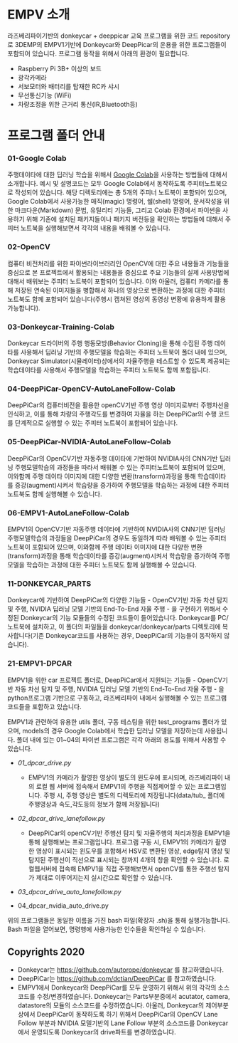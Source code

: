 # EMPV 소개

라즈베리파이기반의 donkeycar + deeppicar 교육 프로그램을 위한 코드 repository로 3DEMP의 EMPV1기반에 Donkeycar와 DeepPicar의 운용을 위한 프로그램들이 포함되어 있습니다.
프로그램 동작을 위해서 아래의 환경이 필요합니다.

- Raspberry Pi 3B+ 이상의 보드
- 광각카메라
- 서보모터와 배터리를 탑재한 RC카 샤시
- 무선통신기능 (WiFi)
- 차량조정을 위한 근거리 통신(IR,Bluetooth등)


# 프로그램 폴더 안내

### 01-Google Colab

주행데이타에 대한 딥러닝 학습을 위해서 [Google Colab](https://colab.research.google.com/)을 사용하는 방법들에 대해서 소개합니다. 예시 및 설명코드는 모두 Google Colab에서 동작하도록 주피터노트북으로 작성되어 있습니다. 해당 디렉토리에는 총 5개의 주피너 노트북이 포함되어 있으며, Google Colab에서 사용가능한 매직(magic) 명령어, 쉘(shell) 명령어, 문서작성을 위한 마크다운(Markdown) 문법, 유틸리티 기능들, 그리고 Colab 환경에서 파이썬을 사용하기 위해 기존에 설치된 패키지들이나 패키지 버전등을 확인하는 방법들에 대해서 주피터 노트북을 실행해보면서 각각의 내용을 배워볼 수 있습니다.


### 02-OpenCV
컴퓨터 비전처리를 위한 파이썬라이브러리인 OpenCV에 대한 주요 내용들과 기능들을 중심으로 본 프로젝트에서 활용되는 내용들을 중심으로 주요 기능들의 실제 사용방법에 대해서 배워보는 주피터 노트북이 포함되어 있습니다. 이와 아울러, 컴퓨터 카메라를 통해 저장된 연속된 이미지들을 병합해서 하나의 영상으로 변환하는 과정에 대한 주피터 노트북도 함께 포함되어 있습니다(주행시 캡쳐된 영상의 동영상 변황에 유용하게 활용가능합니다). 

### 03-Donkeycar-Training-Colab
Donkeycar 드라이버의 주행 행동모방(Behavior Cloning)을 통해 수집된  주행 데이타를 사용해서 딥러닝 기반의 주행모델을 학습하는 주피터 노트북이 폴더 내에 있으며, Donkeycar Simulator(시뮬레이터)상에서의 자율주행을 테스트할 수 있도록 제공되는 학습데이타를 사용해서 주행모델을 학습하는 주피터 노트북도 함께 포함됩니다.

### 04-DeepPiCar-OpenCV-AutoLaneFollow-Colab
DeepPiCar의 컴퓨터비전을 활용한 openCV기반 주행 영상 이미지로부터 주행차선을 인식하고, 이를 통해 차량의 주행각도를 변경하여 자율을 하는 DeepPiCar의 수행 코드를 단계적으로 실행할 수 있는 주피터 노트북이 포함되어 있습니다.

### 05-DeepPiCar-NVIDIA-AutoLaneFollow-Colab
DeepPiCar의 OpenCV기반 자동주행 데이타에 기반하여 NVIDIA사의 CNN기반 딥러닝 주행모델학습의 과정들을 따라서 배워볼 수 있는 주피터노트북이 포함되어 있으며, 이와함께 주행 데이타 이미지에 대한 다양한  변환(transform)과정을 통해  학습데이타를 증강(augment)시켜서 학습량을 증가하여 주행모델을 학습하는 과정에 대한 주피터 노트북도 함께 실행해볼 수 있습니다.

### 06-EMPV1-AutoLaneFollow-Colab
EMPV1의 OpenCV기반 자동주행 데이타에 기반하여 NVIDIA사의 CNN기반 딥러닝 주행모델학습의 과정들을 DeepPiCar의 경우도 동일하게 따라 배워볼 수 있는 주피터노트북이 포함되어 있으며, 이와함께 주행 데이타 이미지에 대한 다양한  변환(transform)과정을 통해  학습데이타를 증강(augment)시켜서 학습량을 증가하여 주행모델을 학습하는 과정에 대한 주피터 노트북도 함께 실행해볼 수 있습니다.

### 11-DONKEYCAR_PARTS
Donkeycar에 기반하여 DeepPiCar의 다양한 기능들 - OpenCV기반 자동 차선 탐지 및 주행, NVIDIA 딥러닝 모델 기반의 End-To-End 자율 주행 - 을 구현하기 위해서 수정된 Donkeycar의 기능 모듈들의 수정된 코드들이 들어있습니다. Donkeycar를 PC/노트북에 설치하고, 이 폴더의 파일들을 donkeycar/donkeycar/parts 디렉토리에 복사합니다(기존 Donkeycar코드를 사용하는 경우, DeepPiCar의 기능들이 동작하지 않습니다).

### 21-EMPV1-DPCAR
EMPV1을 위한 car 프로젝트 폴더로, DeepPiCar에서 지원되는 기능들 - OpenCV기반 자동 차선 탐지 및 주행, NVIDIA 딥러닝 모델 기반의 End-To-End 자율 주행 - 을 python프로그램 기반으로 구동하고, 라즈베리파이 내에서 실행해볼 수 있는 프로그램 코드들을 포함하고 있습니다. 

EMPV1과 관련하여 유용한 utils 폴더, 구동 테스팅을 위한 test_programs 폴더가 있으며, models의 경우 Google Colab에서 학습한 딥러닝 모델을 저장하는데 사용됩니다. 폴더 내에 있는 01~04의 파이썬 프로그램은 각각 아래의 용도를 위해서 사용할 수 있습니다.

* *01_dpcar_drive.py*
  * EMPV1의 카메라가 촬영한 영상이 별도의 윈도우에 표시되며, 라즈베리파이 내의 로컬 웹 서버에 접속해서 EMPV1의 주행을 직접제어할 수 있는 프로그램입니다. 주행 시, 주행 영상은 별도의 디렉토리에 저장됩니다(data/tub_ 폴더에 주행영상과 속도,각도등의 정보가 함께 저장됩니다)
* *02_dpcar_drive_lanefollow.py*
  * DeepPiCar의 openCV기반 주행선 탐지 및 자율주행의 처리과정을 EMPV1을 통해 실행해보는 프로그램입니다. 프로그램 구동 시, EMPV1의 카메라가 촬영한 영상이 표시되는 윈도우를 포함해서 HSV로 변환된 영상, edge탐지 영상 및 탐지된 주행선이 직선으로 표시되는 창까지 4개의 창을 확인할 수 있습니다. 로컬웹서버에 접속해 EMPV1을 직접 주행해보면서 openCV를 통한 주행선 탐지가 제대로 이루어지는지 실시간으로 확인할 수 있습니다.
* *03_dpcar_drive_auto_lanefollow.py*
  
  
* 04_dpcar_nvidia_auto_drive.py
  
  

위의 프로그램들은 동일한 이름을 가진 bash 파일(확장자 .sh)을 통해 실행가능합니다. Bash 파일을 열어보면, 명령행에 사용가능한 인수들을 확인하실 수 있습니다.


## Copyrights 2020

* Donkeycar는 https://github.com/autorope/donkeycar 를 참고하였습니다.
* DeepPiCar는 https://github.com/dctian/DeepPiCar 를 참고하였습니다. 
* EMPV1에서 Donkeycar와 DeepPiCar를 모두 운영하기 위해서 위의 각각의 소스코드를 수정/변경하였습니다. Donkeycar는 Parts부분중에서 acutator, camera, datastore의 모듈의 소스코드를 수정하였습니다. 아울러, Donkeycar의 제어부분 상에서 DeepPiCar이 동작하도록 하기 위해서 DeepPiCar의 OpenCV Lane Follow 부분과 NVIDIA 모델기반의 Lane Follow 부분의 소스코드를 Donkeycar에서 운영되도록 Donkeycar의 drive파트를 변경하였습니다.  
